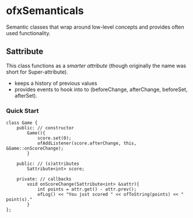 # ofxSemanticals

Semantic classes that wrap around low-level concepts and provides often used functionality.


## Sattribute

This class functions as a *smarter attribute* (though originally the name was short for Super-attribute).

* keeps a history of previous values
* provides events to hook into to (beforeChange, afterChange, beforeSet, afterSet).

### Quick Start

	class Game {
		public: // constructor
			Game(){
				score.set(0);
				ofAddListener(score.afterChange, this, &Game::onScoreChange);
			}

		public: // (s)attributes
			Sattribute<int> score;

		private: // callbacks
			void onScoreChange(Sattribute<int> &sattr){
				int points = attr.get() - attr.prev();
				ofLog() << "You just scored " << ofToString(points) << " point(s)."
			}
	};
